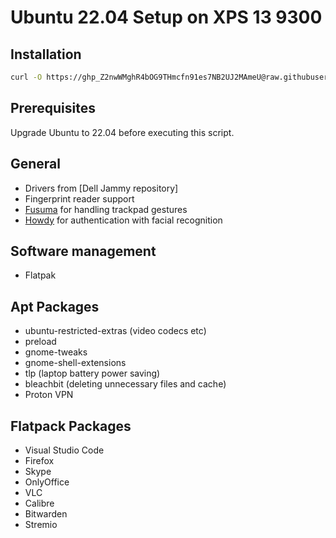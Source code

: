# Ubuntu 22.04 Setup on XPS 13 9300
## Installation
```bash
curl -O https://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@raw.githubusercontent.com/minsungson/Linux-Environment-Setup/master/setup.sh && sudo chmod +x setup.sh && ./setup.sh
```

## Prerequisites

Upgrade Ubuntu to 22.04 before executing this script.

## General

- Drivers from [Dell Jammy repository]
- Fingerprint reader support
- [Fusuma](https://github.com/iberianpig/fusuma) for handling trackpad gestures
- [Howdy](https://github.com/boltgolt/howdy) for authentication with facial recognition

## Software management

- Flatpak

## Apt Packages

- ubuntu-restricted-extras (video codecs etc)
- preload
- gnome-tweaks
- gnome-shell-extensions
- tlp (laptop battery power saving)
- bleachbit (deleting unnecessary files and cache)
- Proton VPN

## Flatpack Packages

- Visual Studio Code
- Firefox
- Skype
- OnlyOffice
- VLC
- Calibre
- Bitwarden
- Stremio

